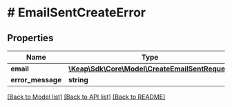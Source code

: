 # # EmailSentCreateError

## Properties

Name | Type | Description | Notes
------------ | ------------- | ------------- | -------------
**email** | [**\Keap\Sdk\Core\Model\CreateEmailSentRequest**](CreateEmailSentRequest.md) |  | [optional]
**error_message** | **string** |  | [optional]

[[Back to Model list]](../../README.md#models) [[Back to API list]](../../README.md#endpoints) [[Back to README]](../../README.md)

